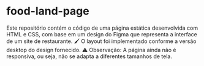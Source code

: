 # food-land-page
Este repositório contém o código de uma página estática desenvolvida com HTML e CSS, com base em um design do Figma que representa a interface de um site de restaurante.  🖌️ O layout foi implementado conforme a versão desktop do design fornecido.  ⚠️ Observação: A página ainda não é responsiva, ou seja, não se adapta a diferentes tamanhos de tela.
